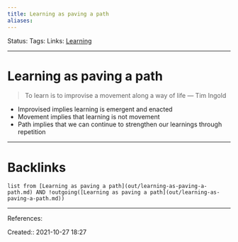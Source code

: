 ```yaml
---
title: Learning as paving a path
aliases:
---
```

Status: 
Tags: 
Links: [Learning](out/learning.md)
___

# Learning as paving a path

> To learn is to improvise a movement along a way of life
> &mdash; Tim Ingold

- Improvised implies learning is emergent and enacted
- Movement implies that learning is not movement
- Path implies that we can continue to strengthen our learnings through repetition
___

# Backlinks

```dataview
list from [Learning as paving a path](out/learning-as-paving-a-path.md) AND !outgoing([Learning as paving a path](out/learning-as-paving-a-path.md))
```
___
References:

Created:: 2021-10-27 18:27

